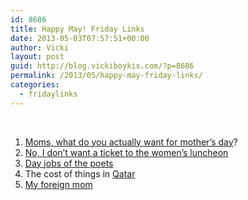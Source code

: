 ```yaml
---
id: 8686
title: Happy May! Friday Links
date: 2013-05-03T07:57:51+00:00
author: Vicki
layout: post
guid: http://blog.vickiboykis.com/?p=8686
permalink: /2013/05/happy-may-friday-links/
categories:
  - fridaylinks
---
```

&nbsp;

  1. <span style="line-height: 12.997159004211426px;"><a href="http://www.reddit.com/r/AskReddit/comments/1djo2a/moms_of_reddit_what_do_you_actually_want_for/" target="_blank">Moms, what do you actually want for mother&#8217;s day</a>?</span>
  2. <a href="http://stronglikebool.com/post/2013/04/10/No-I-Dont-Want-a-Ticket-for-the-Womens-Luncheon" target="_blank">No, I don&#8217;t want a ticket to the women&#8217;s luncheon</a>
  3. <a href="http://www.incidentalcomics.com/2013/04/day-jobs-of-poets.html" target="_blank">Day jobs of the poets</a>
  4. The cost of things in <a href="http://thebillfold.com/2013/04/the-cost-of-things-in-qatar/" target="_blank">Qatar</a>
  5. <a href="http://www.aeonmagazine.com/being-human/mary-hk-choi-my-foreign-mom/" target="_blank">My foreign mom</a>